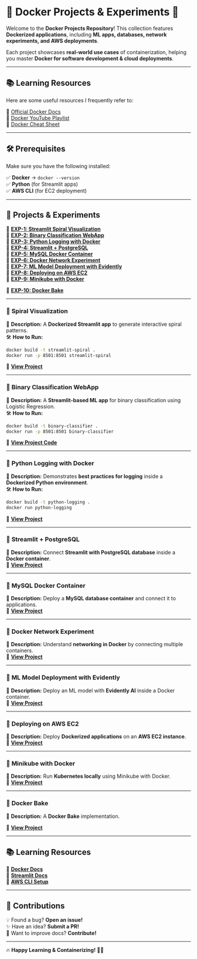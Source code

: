 # 🚀 Docker Projects & Experiments 🐳  

Welcome to the **Docker Projects Repository**! This collection features **Dockerized applications**, including **ML apps, databases, network experiments, and AWS deployments**.  

Each project showcases **real-world use cases** of containerization, helping you master **Docker for software development & cloud deployments**.  

---



## 📚 Learning Resources

Here are some useful resources I frequently refer to:

📖 [Official Docker Docs](https://docs.docker.com/)  
🎥 [Docker YouTube Playlist](https://www.youtube.com/c/Docker)  
📜 [Docker Cheat Sheet](https://dockerlabs.collabnix.com/docker/cheatsheet/)  

---

## 🛠 Prerequisites  

Make sure you have the following installed:  

✅ **Docker** → `docker --version`  
✅ **Python** (for Streamlit apps)  
✅ **AWS CLI** (for EC2 deployment)  

---

## 🚀 Projects & Experiments  

🔹 **[EXP-1: Streamlit Spiral Visualization](https://github.com/BhavyaDhimxn/container-experiments/tree/main/Exp-1)**  
🔹 **[EXP-2: Binary Classification WebApp](https://github.com/BhavyaDhimxn/container-experiments/tree/main/Exp-2)**  
🔹 **[EXP-3: Python Logging with Docker](https://github.com/BhavyaDhimxn/container-experiments/tree/main/Exp-3)**  
🔹 **[EXP-4: Streamlit + PostgreSQL](https://github.com/BhavyaDhimxn/container-experiments/tree/main/Exp-4)**  
🔹 **[EXP-5: MySQL Docker Container](https://github.com/BhavyaDhimxn/container-experiments/tree/main/Exp-5)**  
🔹 **[EXP-6: Docker Network Experiment](https://github.com/BhavyaDhimxn/container-experiments/tree/main/Exp-6)**  
🔹 **[EXP-7: ML Model Deployment with Evidently](https://github.com/BhavyaDhimxn/container-experiments/tree/main/Exp-7)**  
🔹 **[EXP-8: Deploying on AWS EC2](https://github.com/BhavyaDhimxn/container-experiments/tree/main/Exp-8)**  
🔹 **[EXP-9: Minikube with Docker](https://github.com/BhavyaDhimxn/container-experiments/tree/main/Exp-9)**

🔹 **[EXP-10: Docker Bake](https://github.com/BhavyaDhimxn/container-experiments/tree/main/Exp-10)**  

---

### 🌟 **Spiral Visualization**  
📌 **Description:** A **Dockerized Streamlit app** to generate interactive spiral patterns.  
🛠 **How to Run:**  
```bash  
docker build -t streamlit-spiral .  
docker run -p 8501:8501 streamlit-spiral  
```
🔗 **[View Project](https://github.com/BhavyaDhimxn/container-experiments/tree/main/Exp-1)**  

---

### 🌟 **Binary Classification WebApp**  
📌 **Description:** A **Streamlit-based ML app** for binary classification using Logistic Regression.  
🛠 **How to Run:**  
```bash  
docker build -t binary-classifier .  
docker run -p 8501:8501 binary-classifier  
```
🔗 **[View Project Code](https://github.com/BhavyaDhimxn/container-experiments/tree/main/Exp-2)**  

---

### 🌟 **Python Logging with Docker**  
📌 **Description:** Demonstrates **best practices for logging** inside a **Dockerized Python environment**.  
🛠 **How to Run:**  
```bash  
docker build -t python-logging .  
docker run python-logging  
```
🔗 **[View Project](https://github.com/BhavyaDhimxn/container-experiments/tree/main/Exp-3)**  

---

### 🌟 **Streamlit + PostgreSQL**  
📌 **Description:** Connect **Streamlit with PostgreSQL database** inside a **Docker container**.  
🔗 **[View Project](https://github.com/BhavyaDhimxn/container-experiments/tree/main/Exp-4)**  

---

### 🌟 **MySQL Docker Container**  
📌 **Description:** Deploy a **MySQL database container** and connect it to applications.  
🔗 **[View Project](https://github.com/BhavyaDhimxn/container-experiments/tree/main/Exp-5)**  

---

### 🌟 **Docker Network Experiment**  
📌 **Description:** Understand **networking in Docker** by connecting multiple containers.  
🔗 **[View Project](https://github.com/BhavyaDhimxn/container-experiments/tree/main/Exp-6)**  

---

### 🌟 **ML Model Deployment with Evidently**  
📌 **Description:** Deploy an ML model with **Evidently AI** inside a Docker container.  
🔗 **[View Project](https://github.com/BhavyaDhimxn/container-experiments/tree/main/Exp-7)**  

---

### 🌟 **Deploying on AWS EC2**  
📌 **Description:** Deploy **Dockerized applications** on an **AWS EC2 instance**.  
🔗 **[View Project](https://github.com/BhavyaDhimxn/container-experiments/tree/main/Exp-8)**  

---

### 🌟 **Minikube with Docker**  
📌 **Description:** Run **Kubernetes locally** using Minikube with Docker.  
🔗 **[View Project](https://github.com/BhavyaDhimxn/container-experiments/tree/main/Exp-9)**  

---

### 🌟 **Docker Bake**  
📌 **Description:** A **Docker Bake** implementation.  

🔗 **[View Project](https://github.com/BhavyaDhimxn/container-experiments/tree/main/Exp-10)** 

---

## 📚 Learning Resources  

📖 **[Docker Docs](https://docs.docker.com/)**  
📖 **[Streamlit Docs](https://docs.streamlit.io/)**  
📖 **[AWS CLI Setup](https://aws.amazon.com/cli/)**  

---



## 🤝 Contributions  

💡 Found a bug? **Open an issue!**  
✨ Have an idea? **Submit a PR!**  
📖 Want to improve docs? **Contribute!**  

---

🔥 **Happy Learning & Containerizing!** 🐳🚀

